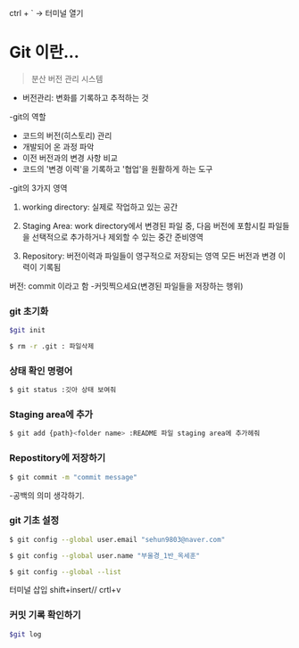 ctrl + ` -> 터미널 열기
# Git 이란...
> 분산 버전 관리 시스템

- 버전관리: 변화를 기록하고 추적하는 것

-git의 역할 
- 코드의 버전(히스토리) 관리
- 개발되어 온 과정 파악
- 이전 버전과의 변경 사항 비교
- 코드의 '변경 이력'을 기록하고 '협업'을 원활하게 하는 도구

-git의 3가지 영역
1. working directory: 실제로 작업하고 있는 공간

2. Staging Area: work directory에서 변경된 파일 중, 다음 버전에 포함시킬 파일들을 선택적으로 추가하거나 제외할 수 있는 중간 준비영역

3. Repository: 버전이력과 파일들이 영구적으로 저장되는 영역 모든 버전과 변경 이력이 기록됨

버전: commit 이라고 함 
-커밋찍으세요(변경된 파일들을 저장하는 행위)

### git 초기화
```bash
$git init
```

```bash
$ rm -r .git : 파일삭제
```

### 상태 확인 명령어
```bash
$ git status :깃아 상태 보여줘
```


### Staging area에 추가
```bash
$ git add {path}<folder name> :README 파일 staging area에 추가헤줘
```

### Repostitory에 저장하기
```bash
$ git commit -m "commit message"
```
-공백의 의미 생각하기.

### git 기초 설정
```bash
$ git config --global user.email "sehun9803@naver.com"

$ git config --global user.name "부울경_1반_옥세훈"

$ git config --global --list
```

터미널 삽입 shift+insert// crtl+v

### 커밋 기록 확인하기
```bash
$git log
```